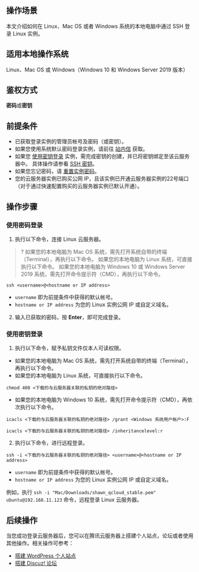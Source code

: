 ## 操作场景

本文介绍如何在 Linux、Mac OS 或者 Windows 系统的本地电脑中通过 SSH 登录 Linux 实例。

## 适用本地操作系统

Linux、Mac OS 或 Windows（Windows 10 和 Windows Server 2019 版本）

## 鉴权方式

**密码**或**密钥**

## 前提条件
- 已获取登录实例的管理员帐号及密码（或密钥）。
 - 如果您使用系统默认密码登录实例，请前往 [站内信](https://console.cloud.tencent.com/message) 获取。
 - 如果您 [使用密钥登录](#LoginWithKey) 实例，需完成密钥的创建，并已将密钥绑定至该云服务器中。 具体操作请参看 [SSH 密钥](https://cloud.tencent.com/document/product/213/16691)。
 - 如果您忘记密码，请 [重置实例密码](https://cloud.tencent.com/document/product/213/16566)。
- 您的云服务器实例已购买公网 IP，且该实例已开通云服务器实例的22号端口（对于通过快速配置购买的云服务器实例已默认开通）。

## 操作步骤

### 使用密码登录

1. 执行以下命令，连接 Linux 云服务器。
>? 如果您的本地电脑为 Mac OS 系统，需先打开系统自带的终端（Terminal），再执行以下命令。
> 如果您的本地电脑为 Linux 系统，可直接执行以下命令。
> 如果您的本地电脑为 Windows 10 或 Windows Server 2019 系统，需先打开命令提示符（CMD），再执行以下命令。
>
```
ssh <username>@<hostname or IP address>
```
 - `username` 即为前提条件中获得的默认帐号。
 - `hostname or IP address` 为您的 Linux 实例公网 IP 或自定义域名。
2. 输入已获取的密码，按 **Enter**，即可完成登录。

<span id="LoginWithKey"></span>
### 使用密钥登录

1. 执行以下命令，赋予私钥文件仅本人可读权限。
 - 如果您的本地电脑为 Mac OS 系统，需先打开系统自带的终端（Terminal），再执行以下命令。
 - 如果您的本地电脑为 Linux 系统，可直接执行以下命令。
```
chmod 400 <下载的与云服务器关联的私钥的绝对路径>
```
 - 如果您的本地电脑为 Windows 10 系统，需先打开命令提示符（CMD），再依次执行以下命令。
```
icacls <下载的与云服务器关联的私钥的绝对路径> /grant <Windows 系统用户帐户>:F
```
```
icacls <下载的与云服务器关联的私钥的绝对路径> /inheritancelevel:r
```
2. 执行以下命令，进行远程登录。
```
ssh -i <下载的与云服务器关联的私钥的绝对路径> <username>@<hostname or IP address>
```
 - `username` 即为前提条件中获得的默认帐号。
 - `hostname or IP address` 为您的 Linux 实例公网 IP 或自定义域名。

 例如，执行 `ssh -i "Mac/Downloads/shawn_qcloud_stable.pem" ubuntu@192.168.11.123` 命令，远程登录 Linux 云服务器。

## 后续操作

当您成功登录云服务器后，您可以在腾讯云服务器上搭建个人站点，论坛或者使用其他操作。相关操作可参考：
- [搭建 WordPress 个人站点](https://cloud.tencent.com/document/product/213/34064)
- [搭建 Discuz! 论坛](https://cloud.tencent.com/document/product/213/34065)


